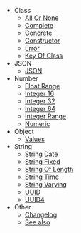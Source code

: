 - Class
  - [All Or None](/class/all-or-none.md)
  - [Complete](/class/complete.type.md)
  - [Concrete](/class/concrete.type.md)
  - [Constructor](/class/constructor.type.md)
  - [Error](/class/error.type.md)
  - [Key Of Class](/class/key-of-class.md)
- JSON
  - [JSON](/json/json.md)
- Number
  - [Float Range](/number/float-range.type.md)
  - [Integer 16](/number/integer-16.type.md)
  - [Integer 32](/number/integer-32.type.md)
  - [Integer 64](/number/integer-64.type.md)
  - [Integer Range](/number/integer-range.type.md)
  - [Numeric](/number/numeric-type.md)
- Object
  - [Values](/object/values.type.md)
- String
  - [String Date](/string/string-date.type.md)
  - [String Fixed](/string/string-fixed.type.md)
  - [String Of Length](/string/string-of-length.type.md)
  - [String Time](/string/string-time.type.md)
  - [String Varying](/string/string-varying.type.md)
  - [UUID](/string/uuid.type.md)
  - [UUID4](/string/uuid4.type.md)
- Other
  - [Changelog](/other/changelog.md)
  - [See also](/other/see_also.md)